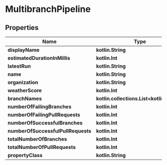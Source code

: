 
# MultibranchPipeline

## Properties
Name | Type | Description | Notes
------------ | ------------- | ------------- | -------------
**displayName** | **kotlin.String** |  |  [optional]
**estimatedDurationInMillis** | **kotlin.Int** |  |  [optional]
**latestRun** | **kotlin.String** |  |  [optional]
**name** | **kotlin.String** |  |  [optional]
**organization** | **kotlin.String** |  |  [optional]
**weatherScore** | **kotlin.Int** |  |  [optional]
**branchNames** | **kotlin.collections.List&lt;kotlin.String&gt;** |  |  [optional]
**numberOfFailingBranches** | **kotlin.Int** |  |  [optional]
**numberOfFailingPullRequests** | **kotlin.Int** |  |  [optional]
**numberOfSuccessfulBranches** | **kotlin.Int** |  |  [optional]
**numberOfSuccessfulPullRequests** | **kotlin.Int** |  |  [optional]
**totalNumberOfBranches** | **kotlin.Int** |  |  [optional]
**totalNumberOfPullRequests** | **kotlin.Int** |  |  [optional]
**propertyClass** | **kotlin.String** |  |  [optional]



